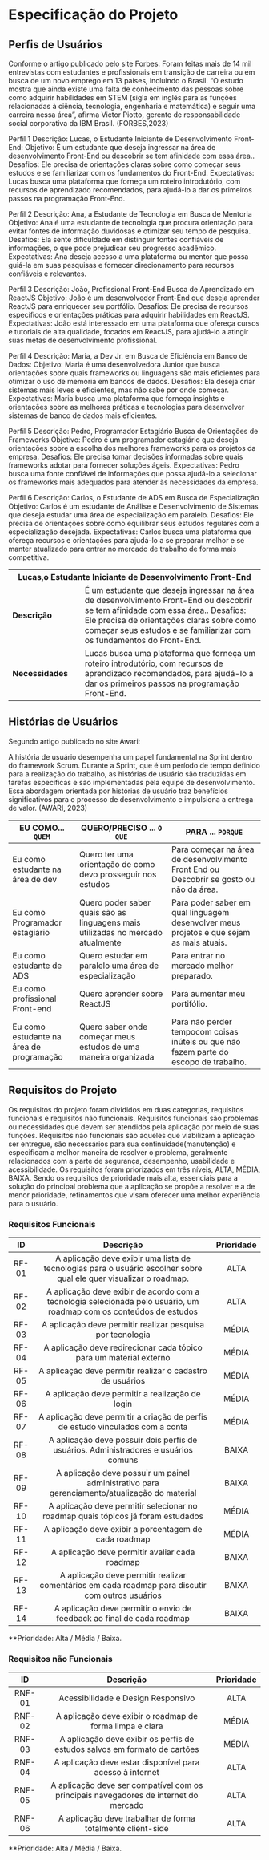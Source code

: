 # Especificação do Projeto

## Perfis de Usuários

Conforme o artigo publicado pelo site Forbes:
Foram feitas mais de 14 mil entrevistas com estudantes e profissionais em transição de carreira ou em busca de um novo emprego em 13 países, incluindo o Brasil. “O estudo mostra que ainda existe uma falta de conhecimento das pessoas sobre como adquirir habilidades em STEM (sigla em inglês para as funções relacionadas à ciência, tecnologia, engenharia e matemática) e seguir uma carreira nessa área”, afirma Victor Piotto, gerente de responsabilidade social corporativa da IBM Brasil. (FORBES,2023)

Perfil 1
Descrição:   	Lucas, o Estudante Iniciante de Desenvolvimento Front-End:
Objetivo:   	É um estudante que deseja ingressar na área de desenvolvimento Front-End ou descobrir se tem afinidade com essa área..
Desafios:   	Ele precisa de orientações claras sobre como começar seus estudos e se familiarizar com os fundamentos do Front-End.
Expectativas:	Lucas busca uma plataforma que forneça um roteiro introdutório, com recursos de aprendizado recomendados, para ajudá-lo a dar os primeiros passos na programação Front-End.

Perfil 2
Descrição:   	Ana, a Estudante de Tecnologia em Busca de Mentoria
Objetivo:   	Ana é uma estudante de tecnologia que procura orientação para evitar fontes de informação duvidosas e otimizar seu tempo de pesquisa.
Desafios:	    Ela sente dificuldade em distinguir fontes confiáveis de informações, o que pode prejudicar seu progresso acadêmico.
Expectativas:	Ana deseja acesso a uma plataforma ou mentor que possa guiá-la em suas pesquisas e fornecer direcionamento para recursos confiáveis e relevantes.

Perfil 3
Descrição:   	João, Profissional Front-End Busca de Aprendizado em ReactJS
Objetivo: 	    João é um desenvolvedor Front-End que deseja aprender ReactJS para enriquecer seu portfólio.
Desafios:	    Ele precisa de recursos específicos e orientações práticas para adquirir habilidades em ReactJS.
Expectativas:	João está interessado em uma plataforma que ofereça cursos e tutoriais de alta qualidade, focados em ReactJS, para ajudá-lo a atingir suas metas de desenvolvimento profissional.

Perfil 4
Descrição:    	Maria, a Dev Jr. em Busca de Eficiência em Banco de Dados:
Objetivo:    	Maria é uma desenvolvedora Junior que busca orientações sobre quais frameworks ou linguagens são mais eficientes para otimizar o uso de memória em bancos de dados.
Desafios:       Ela deseja criar sistemas mais leves e eficientes, mas não sabe por onde começar.
Expectativas:	Maria busca uma plataforma que forneça insights e orientações sobre as melhores práticas e tecnologias para desenvolver sistemas de banco de dados mais eficientes.

Perfil 5
Descrição:   	Pedro, Programador Estagiário Busca de Orientações de Frameworks
Objetivo:   	Pedro é um programador estagiário que deseja orientações sobre a escolha dos melhores frameworks para os projetos da empresa.
Desafios:	    Ele precisa tomar decisões informadas sobre quais frameworks adotar para fornecer soluções ágeis.
Expectativas:	Pedro busca uma fonte confiável de informações que possa ajudá-lo a selecionar os frameworks mais adequados para atender às necessidades da empresa.

Perfil 6
Descrição:   	Carlos, o Estudante de ADS em Busca de Especialização
Objetivo:    	Carlos é um estudante de Análise e Desenvolvimento de Sistemas que deseja estudar uma área de especialização em paralelo.
Desafios:	    Ele precisa de orientações sobre como equilibrar seus estudos regulares com a especialização desejada.
Expectativas:	Carlos busca uma plataforma que ofereça recursos e orientações para ajudá-lo a se preparar melhor e se manter atualizado para entrar no mercado de trabalho de forma mais competitiva.


<table>
<tbody>
<tr align=center>
<th colspan="2"> Lucas,o Estudante Iniciante de Desenvolvimento Front-End </th>
</tr>
<tr>
<td width="150px"><b>Descrição</b></td>
<td width="600px">É um estudante que deseja ingressar na área de desenvolvimento Front-End ou descobrir se tem afinidade com essa área.. Desafios: Ele precisa de orientações claras sobre como começar seus estudos e se familiarizar com os fundamentos do Front-End.</td>
</tr>
<tr>
<td><b>Necessidades</b></td>
<td>Lucas busca uma plataforma que forneça um roteiro introdutório, com recursos de aprendizado recomendados, para ajudá-lo a dar os primeiros passos na programação Front-End.</td>
</tr>
</tbody>
</table>



## Histórias de Usuários

Segundo artigo publicado no site Awari: 

A história de usuário desempenha um papel fundamental na Sprint dentro do framework Scrum. Durante a Sprint, que é um período de tempo definido para a realização do trabalho, as histórias de usuário são traduzidas em tarefas específicas e são implementadas pela equipe de desenvolvimento. Essa abordagem orientada por histórias de usuário traz benefícios significativos para o processo de desenvolvimento e impulsiona a entrega de valor. (AWARI, 2023)

|EU COMO... `QUEM`                         | QUERO/PRECISO ... `O QUE`                                                       |PARA ... `PORQUE`                                                                        |
|------------------------------------------|---------------------------------------------------------------------------------|-----------------------------------------------------------------------------------------|
|Eu como estudante na área de dev |Quero ter uma orientação de como devo prosseguir nos estudos |Para começar na área de desenvolvimento Front End ou Descobrir se gosto ou não da área.|
|Eu como Programador estagiário |Quero poder saber quais são as linguagens mais utilizadas no mercado atualmente |Para poder saber em qual linguagem desenvolver meus projetos e que sejam as mais atuais. |
|Eu como estudante de ADS |Quero estudar em paralelo uma área de especialização |Para entrar no mercado melhor preparado. |
|Eu como profissional Front-end |Quero aprender sobre ReactJS |Para aumentar meu portifólio. |
|Eu como estudante na área de programação |Quero saber onde começar meus estudos de uma maneira organizada |Para não perder tempocom coisas inúteis ou que não fazem parte do escopo de trabalho. |

## Requisitos do Projeto

Os requisitos do projeto foram divididos em duas categorias, requisitos funcionais e requisitos não funcionais.
Requisitos funcionais são problemas ou necessidades que devem ser atendidos pela aplicação por meio de suas funções.
Requisitos não funcionais são aqueles que viabilizam a aplicação ser entregue, são necessários para sua continuidade(manutenção) e especificam a melhor maneira de resolver o problema, geralmente relacionados com a parte de segurança, desempenho, usabilidade e acessibilidade.
Os requisitos foram priorizados em três níveis, ALTA, MÉDIA, BAIXA. Sendo os requisitos de prioridade mais alta, essenciais para a solução do principal problema que a aplicação se propõe a resolver e a de menor prioridade, refinamentos que visam oferecer uma melhor experiência para o usuário.


### Requisitos Funcionais

|   ID   |                                                      Descrição                                                      | Prioridade |
|:------:|:-------------------------------------------------------------------------------------------------------------------:|:----------:|
| RF- 01 | A aplicação deve exibir uma lista de tecnologias para o usuário escolher sobre qual ele quer visualizar o roadmap.  | ALTA       |
| RF- 02 | A aplicação deve exibir de acordo com a tecnologia selecionada pelo usuário, um roadmap com os conteúdos de estudos | ALTA       |
| RF- 03 | A aplicação deve permitir realizar pesquisa por tecnologia                                                          | MÉDIA      |
| RF- 04 | A aplicação deve redirecionar cada tópico para um material externo                                                  | MÉDIA      |
| RF-05  | A aplicação deve permitir realizar o cadastro de usuários                                                           | MÉDIA      |
| RF-06  | A aplicação deve permitir a realização de login                                                                     | MÉDIA      |
| RF-07  | A aplicação deve permitir a criação de perfis de estudo vinculados com a conta                                      | MÉDIA      |
| RF-08  | A aplicação deve possuir dois perfis de usuários. Administradores e usuários comuns                                 | BAIXA      |
| RF-09  | A aplicação deve possuir um painel administrativo para gerenciamento/atualização do material                        | BAIXA      |
| RF-10  | A aplicação deve permitir selecionar no roadmap quais tópicos já foram estudados                                    | MÉDIA      |
| RF-11  | A aplicação deve exibir a porcentagem de cada roadmap                                                               | MÉDIA      |
| RF-12  | A aplicação deve permitir avaliar cada roadmap                                                                      | BAIXA      |
| RF-13  | A aplicação deve permitir realizar comentários em cada roadmap para discutir com outros usuários                    | BAIXA      |
| RF-14  | A aplicação deve permitir o envio de feedback ao final de cada roadmap                                              | BAIXA      |


**Prioridade: Alta / Média / Baixa. 

### Requisitos não Funcionais

|   ID   |                                       Descrição                                      | Prioridade |
|:------:|:------------------------------------------------------------------------------------:|:----------:|
| RNF-01 | Acessibilidade e Design Responsivo                                                   | ALTA       |
| RNF-02 | A aplicação deve exibir o roadmap de forma limpa e clara                             | MÉDIA      |
| RNF-03 | A aplicação deve exibir os perfis de estudos salvos em formato de cartões            | MÉDIA      |
| RNF-04 | A aplicação deve estar disponível para acesso à internet                             | ALTA       |
| RNF-05 | A aplicação deve ser compatível com os principais navegadores de internet do mercado | ALTA       |
| RNF-06 | A aplicação deve trabalhar de forma totalmente client-side                           | ALTA       |

**Prioridade: Alta / Média / Baixa. 

